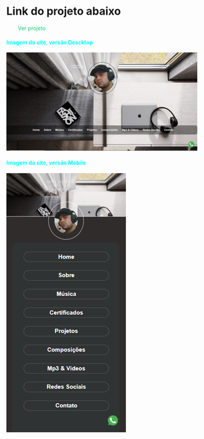 <h1>Link do projeto abaixo</h1>
<a href="https://portfolioaironys.netlify.app/" target="_blank" style="color:#0ed276; text-decoration: none; margin-left:30px; " >Ver projeto</a>


<h4 style="color:#00ffff" >Imagem do site, versão Descktop</h4>
<img src="img-projeto/descktop.png" alt="Versão Descktop" width="500px">

<h4 style="color:#00ffff">Imagem do site, versão Mobile</h4>
<img src="img-projeto/mobile.png">


